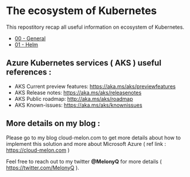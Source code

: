 # The ecosystem of Kubernetes

This repostitory recap all useful information on ecosystem of Kubernetes. 

- [00 - General](https://github.com/cloudmelon/melonkube/blob/master/00%20-%20Shortcuts.md)
- [01 - Helm](https://github.com/cloudmelon/melonkube/blob/master/01%20-%20Pod%20design.md)


## Azure Kubernetes services ( AKS ) useful references : 

- AKS Current preview features: https://aka.ms/aks/previewfeatures
- AKS Release notes: https://aka.ms/aks/releasenotes
- AKS Public roadmap: http://aka.ms/aks/roadmap
- AKS Known-issues: https://aka.ms/aks/knownissues


## More details on my blog : 

Please go to my blog cloud-melon.com to get more details about how to implement this solution and more about Microsoft Azure ( ref link : https://cloud-melon.com )

Feel free to reach out to my twitter **@MelonyQ** for more details ( https://twitter.com/MelonyQ ). 
